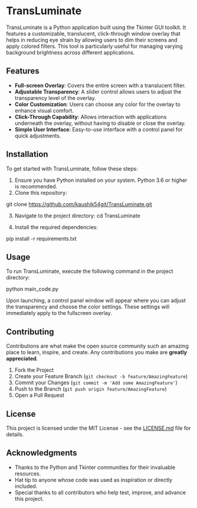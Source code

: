 # TransLuminate

TransLuminate is a Python application built using the Tkinter GUI toolkit. It features a customizable, translucent, click-through window overlay that helps in reducing eye strain by allowing users to dim their screens and apply colored filters. This tool is particularly useful for managing varying background brightness across different applications.

## Features

- **Full-screen Overlay**: Covers the entire screen with a translucent filter.
- **Adjustable Transparency**: A slider control allows users to adjust the transparency level of the overlay.
- **Color Customization**: Users can choose any color for the overlay to enhance visual comfort.
- **Click-Through Capability**: Allows interaction with applications underneath the overlay, without having to disable or close the overlay.
- **Simple User Interface**: Easy-to-use interface with a control panel for quick adjustments.

## Installation

To get started with TransLuminate, follow these steps:

1. Ensure you have Python installed on your system. Python 3.6 or higher is recommended.
2. Clone this repository:
   
git clone https://github.com/kaushik54git/TransLuminate.git

3. Navigate to the project directory:
cd TransLuminate

4. Install the required dependencies:

pip install -r requirements.txt


## Usage

To run TransLuminate, execute the following command in the project directory:

python main_code.py

Upon launching, a control panel window will appear where you can adjust the transparency and choose the color settings. These settings will immediately apply to the fullscreen overlay.

## Contributing

Contributions are what make the open source community such an amazing place to learn, inspire, and create. Any contributions you make are **greatly appreciated**.

1. Fork the Project
2. Create your Feature Branch (`git checkout -b feature/AmazingFeature`)
3. Commit your Changes (`git commit -m 'Add some AmazingFeature'`)
4. Push to the Branch (`git push origin feature/AmazingFeature`)
5. Open a Pull Request

## License

This project is licensed under the MIT License - see the [LICENSE.md](LICENSE) file for details.

## Acknowledgments

- Thanks to the Python and Tkinter communities for their invaluable resources.
- Hat tip to anyone whose code was used as inspiration or directly included.
- Special thanks to all contributors who help test, improve, and advance this project.
